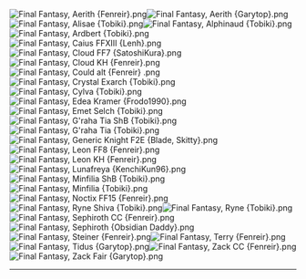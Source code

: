 ![Final Fantasy, Aerith {Fenreir}.png](https://raw.githubusercontent.com/Klokinator/FE-Repo/main/Portrait%20Repository/Non-FE%20Properties/Final%20Fantasy%20Series/Final%20Fantasy,%20Aerith%20%7BFenreir%7D.png "Final Fantasy, Aerith {Fenreir}.png")![Final Fantasy, Aerith {Garytop}.png](https://raw.githubusercontent.com/Klokinator/FE-Repo/main/Portrait%20Repository/Non-FE%20Properties/Final%20Fantasy%20Series/Final%20Fantasy,%20Aerith%20%7BGarytop%7D.png "Final Fantasy, Aerith {Garytop}.png")![Final Fantasy, Alisae {Tobiki}.png](https://raw.githubusercontent.com/Klokinator/FE-Repo/main/Portrait%20Repository/Non-FE%20Properties/Final%20Fantasy%20Series/Final%20Fantasy,%20Alisae%20%7BTobiki%7D.png "Final Fantasy, Alisae {Tobiki}.png")![Final Fantasy, Alphinaud {Tobiki}.png](https://raw.githubusercontent.com/Klokinator/FE-Repo/main/Portrait%20Repository/Non-FE%20Properties/Final%20Fantasy%20Series/Final%20Fantasy,%20Alphinaud%20%7BTobiki%7D.png "Final Fantasy, Alphinaud {Tobiki}.png")![Final Fantasy, Ardbert {Tobiki}.png](https://raw.githubusercontent.com/Klokinator/FE-Repo/main/Portrait%20Repository/Non-FE%20Properties/Final%20Fantasy%20Series/Final%20Fantasy,%20Ardbert%20%7BTobiki%7D.png "Final Fantasy, Ardbert {Tobiki}.png")![Final Fantasy, Caius FFXIII {Lenh}.png](https://raw.githubusercontent.com/Klokinator/FE-Repo/main/Portrait%20Repository/Non-FE%20Properties/Final%20Fantasy%20Series/Final%20Fantasy,%20Caius%20FFXIII%20%7BLenh%7D.png "Final Fantasy, Caius FFXIII {Lenh}.png")![Final Fantasy, Cloud FF7 {SatoshiKura}.png](https://raw.githubusercontent.com/Klokinator/FE-Repo/main/Portrait%20Repository/Non-FE%20Properties/Final%20Fantasy%20Series/Final%20Fantasy,%20Cloud%20FF7%20%7BSatoshiKura%7D.png "Final Fantasy, Cloud FF7 {SatoshiKura}.png")![Final Fantasy, Cloud KH {Fenreir}.png](https://raw.githubusercontent.com/Klokinator/FE-Repo/main/Portrait%20Repository/Non-FE%20Properties/Final%20Fantasy%20Series/Final%20Fantasy,%20Cloud%20KH%20%7BFenreir%7D.png "Final Fantasy, Cloud KH {Fenreir}.png")![Final Fantasy, Could alt {Fenreir} .png](https://raw.githubusercontent.com/Klokinator/FE-Repo/main/Portrait%20Repository/Non-FE%20Properties/Final%20Fantasy%20Series/Final%20Fantasy,%20Could%20alt%20%7BFenreir%7D%20.png "Final Fantasy, Could alt {Fenreir} .png")![Final Fantasy, Crystal Exarch {Tobiki}.png](https://raw.githubusercontent.com/Klokinator/FE-Repo/main/Portrait%20Repository/Non-FE%20Properties/Final%20Fantasy%20Series/Final%20Fantasy,%20Crystal%20Exarch%20%7BTobiki%7D.png "Final Fantasy, Crystal Exarch {Tobiki}.png")![Final Fantasy, Cylva {Tobiki}.png](https://raw.githubusercontent.com/Klokinator/FE-Repo/main/Portrait%20Repository/Non-FE%20Properties/Final%20Fantasy%20Series/Final%20Fantasy,%20Cylva%20%7BTobiki%7D.png "Final Fantasy, Cylva {Tobiki}.png")![Final Fantasy, Edea Kramer {Frodo1990}.png](https://raw.githubusercontent.com/Klokinator/FE-Repo/main/Portrait%20Repository/Non-FE%20Properties/Final%20Fantasy%20Series/Final%20Fantasy,%20Edea%20Kramer%20%7BFrodo1990%7D.png "Final Fantasy, Edea Kramer {Frodo1990}.png")![Final Fantasy, Emet Selch {Tobiki}.png](https://raw.githubusercontent.com/Klokinator/FE-Repo/main/Portrait%20Repository/Non-FE%20Properties/Final%20Fantasy%20Series/Final%20Fantasy,%20Emet%20Selch%20%7BTobiki%7D.png "Final Fantasy, Emet Selch {Tobiki}.png")![Final Fantasy, G'raha Tia ShB {Tobiki}.png](https://raw.githubusercontent.com/Klokinator/FE-Repo/main/Portrait%20Repository/Non-FE%20Properties/Final%20Fantasy%20Series/Final%20Fantasy,%20G'raha%20Tia%20ShB%20%7BTobiki%7D.png "Final Fantasy, G'raha Tia ShB {Tobiki}.png")![Final Fantasy, G'raha Tia {Tobiki}.png](https://raw.githubusercontent.com/Klokinator/FE-Repo/main/Portrait%20Repository/Non-FE%20Properties/Final%20Fantasy%20Series/Final%20Fantasy,%20G'raha%20Tia%20%7BTobiki%7D.png "Final Fantasy, G'raha Tia {Tobiki}.png")![Final Fantasy, Generic Knight F2E {Blade, Skitty}.png](https://raw.githubusercontent.com/Klokinator/FE-Repo/main/Portrait%20Repository/Non-FE%20Properties/Final%20Fantasy%20Series/Final%20Fantasy,%20Generic%20Knight%20F2E%20%7BBlade,%20Skitty%7D.png "Final Fantasy, Generic Knight F2E {Blade, Skitty}.png")![Final Fantasy, Leon FF8 {Fenreir}.png](https://raw.githubusercontent.com/Klokinator/FE-Repo/main/Portrait%20Repository/Non-FE%20Properties/Final%20Fantasy%20Series/Final%20Fantasy,%20Leon%20FF8%20%7BFenreir%7D.png "Final Fantasy, Leon FF8 {Fenreir}.png")![Final Fantasy, Leon KH {Fenreir}.png](https://raw.githubusercontent.com/Klokinator/FE-Repo/main/Portrait%20Repository/Non-FE%20Properties/Final%20Fantasy%20Series/Final%20Fantasy,%20Leon%20KH%20%7BFenreir%7D.png "Final Fantasy, Leon KH {Fenreir}.png")![Final Fantasy, Lunafreya {KenchiKun96}.png](https://raw.githubusercontent.com/Klokinator/FE-Repo/main/Portrait%20Repository/Non-FE%20Properties/Final%20Fantasy%20Series/Final%20Fantasy,%20Lunafreya%20%7BKenchiKun96%7D.png "Final Fantasy, Lunafreya {KenchiKun96}.png")![Final Fantasy, Minfilia ShB {Tobiki}.png](https://raw.githubusercontent.com/Klokinator/FE-Repo/main/Portrait%20Repository/Non-FE%20Properties/Final%20Fantasy%20Series/Final%20Fantasy,%20Minfilia%20ShB%20%7BTobiki%7D.png "Final Fantasy, Minfilia ShB {Tobiki}.png")![Final Fantasy, Minfilia {Tobiki}.png](https://raw.githubusercontent.com/Klokinator/FE-Repo/main/Portrait%20Repository/Non-FE%20Properties/Final%20Fantasy%20Series/Final%20Fantasy,%20Minfilia%20%7BTobiki%7D.png "Final Fantasy, Minfilia {Tobiki}.png")![Final Fantasy, Noctix FF15 {Fenreir}.png](https://raw.githubusercontent.com/Klokinator/FE-Repo/main/Portrait%20Repository/Non-FE%20Properties/Final%20Fantasy%20Series/Final%20Fantasy,%20Noctix%20FF15%20%7BFenreir%7D.png "Final Fantasy, Noctix FF15 {Fenreir}.png")![Final Fantasy, Ryne Shiva {Tobiki}.png](https://raw.githubusercontent.com/Klokinator/FE-Repo/main/Portrait%20Repository/Non-FE%20Properties/Final%20Fantasy%20Series/Final%20Fantasy,%20Ryne%20Shiva%20%7BTobiki%7D.png "Final Fantasy, Ryne Shiva {Tobiki}.png")![Final Fantasy, Ryne {Tobiki}.png](https://raw.githubusercontent.com/Klokinator/FE-Repo/main/Portrait%20Repository/Non-FE%20Properties/Final%20Fantasy%20Series/Final%20Fantasy,%20Ryne%20%7BTobiki%7D.png "Final Fantasy, Ryne {Tobiki}.png")![Final Fantasy, Sephiroth CC {Fenreir}.png](https://raw.githubusercontent.com/Klokinator/FE-Repo/main/Portrait%20Repository/Non-FE%20Properties/Final%20Fantasy%20Series/Final%20Fantasy,%20Sephiroth%20CC%20%7BFenreir%7D.png "Final Fantasy, Sephiroth CC {Fenreir}.png")![Final Fantasy, Sephiroth {Obsidian Daddy}.png](https://raw.githubusercontent.com/Klokinator/FE-Repo/main/Portrait%20Repository/Non-FE%20Properties/Final%20Fantasy%20Series/Final%20Fantasy,%20Sephiroth%20%7BObsidian%20Daddy%7D.png "Final Fantasy, Sephiroth {Obsidian Daddy}.png")![Final Fantasy, Steiner {Fenreir}.png](https://raw.githubusercontent.com/Klokinator/FE-Repo/main/Portrait%20Repository/Non-FE%20Properties/Final%20Fantasy%20Series/Final%20Fantasy,%20Steiner%20%7BFenreir%7D.png "Final Fantasy, Steiner {Fenreir}.png")![Final Fantasy, Terry {Fenreir}.png](https://raw.githubusercontent.com/Klokinator/FE-Repo/main/Portrait%20Repository/Non-FE%20Properties/Final%20Fantasy%20Series/Final%20Fantasy,%20Terry%20%7BFenreir%7D.png "Final Fantasy, Terry {Fenreir}.png")![Final Fantasy, Tidus {Garytop}.png](https://raw.githubusercontent.com/Klokinator/FE-Repo/main/Portrait%20Repository/Non-FE%20Properties/Final%20Fantasy%20Series/Final%20Fantasy,%20Tidus%20%7BGarytop%7D.png "Final Fantasy, Tidus {Garytop}.png")![Final Fantasy, Zack CC {Fenreir}.png](https://raw.githubusercontent.com/Klokinator/FE-Repo/main/Portrait%20Repository/Non-FE%20Properties/Final%20Fantasy%20Series/Final%20Fantasy,%20Zack%20CC%20%7BFenreir%7D.png "Final Fantasy, Zack CC {Fenreir}.png")![Final Fantasy, Zack Fair {Garytop}.png](https://raw.githubusercontent.com/Klokinator/FE-Repo/main/Portrait%20Repository/Non-FE%20Properties/Final%20Fantasy%20Series/Final%20Fantasy,%20Zack%20Fair%20%7BGarytop%7D.png "Final Fantasy, Zack Fair {Garytop}.png")



----

